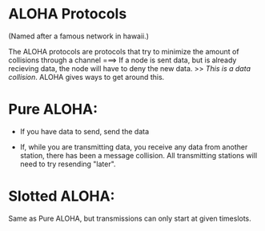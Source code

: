 
# ALOHA Protocols
(Named after a famous network in hawaii.)


The ALOHA protocols are protocols that try to minimize
the amount of collisions through a channel
===>  If a node is sent data, but is already recieving data,
      the node will have to deny the new data.
      >> *This is a data collision*.
      ALOHA gives ways to get around this.

# Pure ALOHA:
- If you have data to send, send the data

- If, while you are transmitting data, you receive any data from another station, there has been a message collision. All transmitting stations will need to try resending "later".


# Slotted ALOHA:
Same as Pure ALOHA, but transmissions can only start at given
timeslots.



